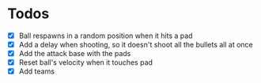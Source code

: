 # Todos

* [x] Ball respawns in a random position when it hits a pad
* [x] Add a delay when shooting, so it doesn't shoot all the bullets all at once
* [x] Add the attack base with the pads
* [x] Reset ball's velocity when it touches pad
* [x] Add teams
